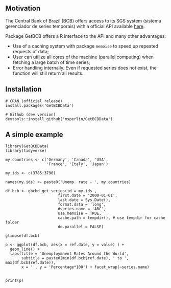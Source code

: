 ## Motivation

The Central Bank of Brazil (BCB) offers access to its SGS system (sistema gerenciador de series temporais) with a official API available [here](http://www.bcb.gov.br/?sgs).

Package GetBCB offers a R interface to the API and many other advantages:

- Use of a caching system with package `memoise` to speed up repeated requests of data;
- User can utilize all cores of the machine (parallel computing) when fetching a large batch of time series;
- Error handling internally. Even if requested series does not exist, the function will still return all results.

## Installation

```
# CRAN (official release)  
install.packages('GetBCBData')

# Github (dev version)
devtools::install_github('msperlin/GetBCBData')
```

## A simple example

```
library(GetBCBData)
library(tidyverse)

my.countries <- c('Germany', 'Canada', 'USA', 
                  'France', 'Italy', 'Japan')

my.ids <- c(3785:3790)

names(my.ids) <- paste0('Unemp. rate - ', my.countries)

df.bcb <- gbcbd_get_series(id = my.ids ,
                       first.date = '2000-01-01',
                       last.date = Sys.Date(),
                       format.data = 'long',
                       #series.name = 'ABC',
                       use.memoise = TRUE, 
                       cache.path = tempdir(), # use tempdir for cache folder
                       do.parallel = FALSE)

glimpse(df.bcb)

p <- ggplot(df.bcb, aes(x = ref.date, y = value) ) +
  geom_line() + 
  labs(title = 'Unemploymnent Rates Around the World', 
       subtitle = paste0(min(df.bcb$ref.date), ' to ', max(df.bcb$ref.date)),
       x = '', y = 'Percentage*100') + facet_wrap(~series.name)
  

print(p)
```

